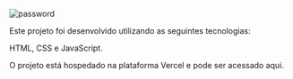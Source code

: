 ![password](https://github.com/murillonunes1/passwordgenerator/assets/123185990/eb77887c-1375-4b35-8eef-2fac11b97b91)

Este projeto foi desenvolvido utilizando as seguintes tecnologias:

HTML, CSS e JavaScript.

O projeto está hospedado na plataforma Vercel e pode ser acessado aqui.
